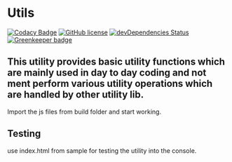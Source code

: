 # Utils

[![Codacy Badge](https://api.codacy.com/project/badge/Grade/86a61b646ab041c0b64e502b3d8be7a7)](https://www.codacy.com/app/tushar/Utils?utm_source=github.com&amp;utm_medium=referral&amp;utm_content=nimjetushar/Utils&amp;utm_campaign=Badge_Grade)
[![GitHub license](https://img.shields.io/github/license/nimjetushar/Utils.svg?style=popout)](https://github.com/nimjetushar/Utils/blob/master/LICENSE)
[![devDependencies Status](https://david-dm.org/nimjetushar/utils/dev-status.svg)](https://david-dm.org/nimjetushar/utils?type=dev) [![Greenkeeper badge](https://badges.greenkeeper.io/nimjetushar/Utils.svg)](https://greenkeeper.io/)


## This utility provides basic utility functions which are mainly used in day to day coding and not ment perform various utility operations which are handled by other utility lib.

Import the js files from build folder and start working.

## Testing

use index.html from sample for testing the utility into the console.
